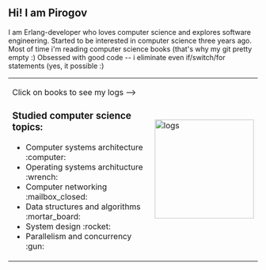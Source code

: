 ## Hi! I am Pirogov

I am Erlang-developer who loves computer science and explores software engineering. 
Started to be interested in computer science three years ago. Most of time i'm reading computer science books (that's why my git pretty empty :)
Obsessed with good code -- i eliminate even if/switch/for statements (yes, it possible :)


<table border="0" cellspacing="0" cellpadding="0">
  <tr>
    <td style="border: 0";>
      <p>Click on books to see my logs --> </p>
      <h3>Studied computer science topics:</h3>
      <ul>
        <li>Computer systems architecture :computer:</li>
        <li>Operating systems architucture :wrench:</li>
        <li>Computer networking :mailbox_closed:</li>
        <li>Data structures and algorithms :mortar_board:</li>
        <li>System design :rocket:</li>
        <li>Parallelism and concurrency :gun:</li>
      </ul>
    </td>
     <td style="border: 0";>
     <a href="https://alexandrpirogov.github.io/logs/"><img src="https://cdn-icons-png.flaticon.com/512/2232/2232688.png" alt="logs" width="200"/></a>
    </td>
  </tr>
</table>
